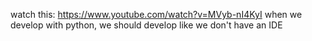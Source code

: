 watch this: https://www.youtube.com/watch?v=MVyb-nI4KyI
when we develop with python, we should develop like we don't have an IDE